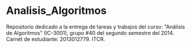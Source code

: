 Analisis_Algoritmos
===================

Repositorio dedicado a la entrega de tareas y trabajos del curso: "Análisis de Algoritmos" (IC-3001), grupo #40 del segundo semestre del 2014. 
Carnét de estudiante: 2013012779.
ITCR.
